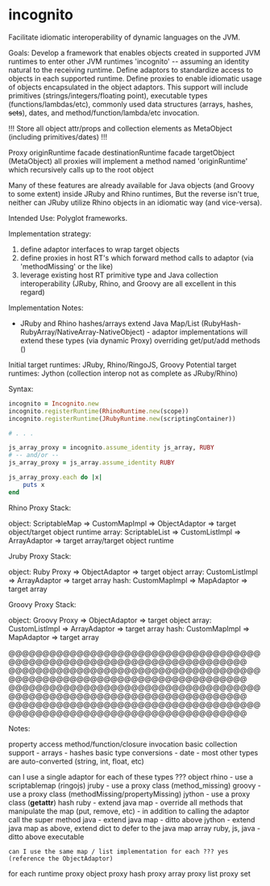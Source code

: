 incognito
=========

Facilitate idiomatic interoperability of dynamic languages on the JVM.

Goals:
Develop a framework that enables objects created in supported JVM runtimes to enter other JVM runtimes 'incognito' -- assuming
an identity natural to the receiving runtime.  Define adaptors to standardize access to objects in each supported runtime.
Define proxies to enable idiomatic usage of objects encapsulated in the object adaptors. This support will include primitives
(strings/integers/floating point), executable types (functions/lambdas/etc), commonly used data structures (arrays,
hashes, ~~sets~~), dates, and method/function/lambda/etc invocation.

!!!
Store all object attr/props and collection elements as MetaObject (including primitives/dates)
!!!

Proxy
    originRuntime facade
    destinationRuntime facade
    targetObject (MetaObject)
    all proxies will implement a method named 'originRuntime' which recursively calls up to the root object

Many of these features are already available for Java objects (and Groovy to some extent) inside JRuby and Rhino runtimes,
But the reverse isn't true, neither can JRuby utilize Rhino objects in an idiomatic way (and vice-versa).

Intended Use:
Polyglot frameworks.

Implementation strategy:
1. define adaptor interfaces to wrap target objects
2. define proxies in host RT's which forward method calls to adaptor (via 'methodMissing' or the like)
3. leverage existing host RT primitive type and Java collection interoperability (JRuby, Rhino, and Groovy are all
   excellent in this regard)

Implementation Notes:
- JRuby and Rhino hashes/arrays extend Java Map/List (RubyHash-RubyArray/NativeArray-NativeObject) - adaptor implementations
  will extend these types (via dynamic Proxy) overriding get/put/add methods ()

Initial target runtimes: JRuby, Rhino/RingoJS, Groovy
Potential target runtimes: Jython (collection interop not as complete as JRuby/Rhino)

Syntax:
```ruby
incognito = Incognito.new
incognito.registerRuntime(RhinoRuntime.new(scope))
incognito.registerRuntime(JRubyRuntime.new(scriptingContainer))

# . . .

js_array_proxy = incognito.assume_identity js_array, RUBY
# -- and/or --
js_array_proxy = js_array.assume_identity RUBY

js_array_proxy.each do |x|
    puts x
end
```

Rhino Proxy Stack:

object: ScriptableMap => CustomMapImpl => ObjectAdaptor => target object/target object runtime
array:  ScriptableList => CustomListImpl => ArrayAdaptor => target array/target object runtime

Jruby Proxy Stack:

object: Ruby Proxy => ObjectAdaptor => target object
array:  CustomListImpl => ArrayAdaptor => target array
hash:   CustomMapImpl => MapAdaptor => target array

Groovy Proxy Stack:

object: Groovy Proxy => ObjectAdaptor => target object
array:  CustomListImpl => ArrayAdaptor => target array
hash:   CustomMapImpl => MapAdaptor => target array

@@@@@@@@@@@@@@@@@@@@@@@@@@@@@@@@@@@@@@@@@@@@@@@@@@@@@@@@@@@@@@@@@@@@@@@@
@@@@@@@@@@@@@@@@@@@@@@@@@@@@@@@@@@@@@@@@@@@@@@@@@@@@@@@@@@@@@@@@@@@@@@@@
@@@@@@@@@@@@@@@@@@@@@@@@@@@@@@@@@@@@@@@@@@@@@@@@@@@@@@@@@@@@@@@@@@@@@@@@
@@@@@@@@@@@@@@@@@@@@@@@@@@@@@@@@@@@@@@@@@@@@@@@@@@@@@@@@@@@@@@@@@@@@@@@@

Notes:

property access
method/function/closure invocation
basic collection support
    - arrays
    - hashes
basic type conversions
    - date
    - most other types are auto-converted (string, int, float, etc)


can I use a single adaptor for each of these types ???
object
    rhino - use a scriptablemap (ringojs)
    jruby - use a proxy class (method_missing)
    groovy - use a proxy class (methodMissing/propertyMissing)
    jython - use a proxy class (__getattr__)
hash
    ruby - extend java map
        - override all methods that manipulate the map (put, remove, etc)
        - in addition to calling the adaptor call the super method
    java - extend java map
        - ditto above
    jython - extend java map as above, extend dict to defer to the java map
array
    ruby, js, java - ditto above
executable

    can I use the same map / list implementation for each ??? yes (reference the ObjectAdaptor)

for each runtime
proxy object
proxy hash
proxy array
proxy list
proxy set